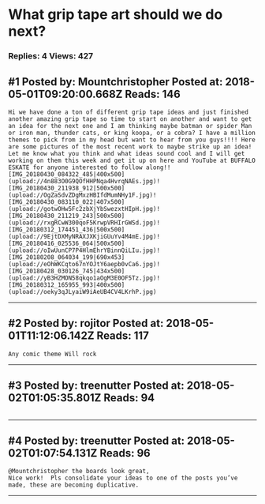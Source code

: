 # What grip tape art should we do next?

### Replies: 4 Views: 427

## \#1 Posted by: Mountchristopher Posted at: 2018-05-01T09:20:00.668Z Reads: 146

```
Hi we have done a ton of different grip tape ideas and just finished another amazing grip tape so time to start on another and want to get an idea for the next one and I am thinking maybe batman or spider Man or iron man, thunder cats, or king koopa, or a cobra? I have a million themes to pick from in my head but want to hear from you guys!!!! Here are some pictures of the most recent work to maybe strike up an idea! Let me know what you think and what ideas sound cool and I will get working on them this week and get it up on here and YouTube at BUFFALO ESKATE for anyone interested to follow along!![IMG_20180430_084322_485|400x500](upload://4n883O0G9QOfHHPNqa4HvrqNAEs.jpg)![IMG_20180430_211938_912|500x500](upload://OgZaSdvZDgMxzHBIfdMumNHy1F.jpg)![IMG_20180430_083110_022|407x500](upload://gotwOHw5Fc2zbXjYbSwezxtHIpH.jpg)![IMG_20180430_211219_243|500x500](upload://rxgRCwW300qoF5KrwpVRHIrGWSd.jpg)![IMG_20180312_174451_436|500x500](upload://9EjtDXMyNRAXJXKjiGUuYv4M4mE.jpg)![IMG_20180416_025536_064|500x500](upload://oIwUunCP7P4HlmEhrYBinnQiLIu.jpg)![IMG_20180208_064034_199|690x453](upload://eOhWKCqto67nYOJtY6aepb0vCa6.jpg)![IMG_20180428_030126_745|434x500](upload://yB3HZMON58qkqo1aOgM3E0OF5Tz.jpg)![IMG_20180312_165955_993|400x500](upload://oeky3qJLyaiW9iAeUB4CV4LKrhP.jpg)
```

---
## \#2 Posted by: rojitor Posted at: 2018-05-01T11:12:06.142Z Reads: 117

```
Any comic theme Will rock
```

---
## \#3 Posted by: treenutter Posted at: 2018-05-02T01:05:35.801Z Reads: 94

```

```

---
## \#4 Posted by: treenutter Posted at: 2018-05-02T01:07:54.131Z Reads: 96

```
@Mountchristopher the boards look great,
Nice work!  Pls consolidate your ideas to one of the posts you’ve made, these are becoming duplicative.
```

---
